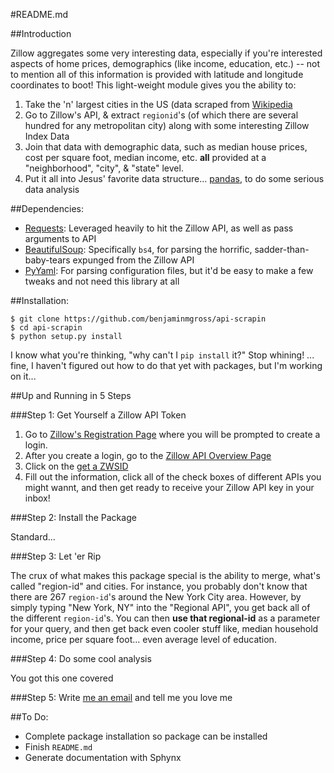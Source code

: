 #README.md

##Introduction

Zillow aggregates some very interesting data, especially if you're interested
aspects of home prices, demographics (like income, education, etc.) -- not to mention all of this information is provided with latitude and longitude coordinates to boot! This light-weight module gives you the ability to:

1. Take the 'n' largest cities in the US (data scraped from [Wikipedia](http://en.wikipedia.org/wiki/List_of_United_States_cities_by_population)
2. Go to Zillow's API, & extract ``regionid``'s (of which there are several hundred for any metropolitan city) along with some interesting Zillow Index Data
3. Join that data with demographic data, such as median house prices, cost per square foot, median income, etc. **all** provided at a "neighborhood", "city", & "state" level.
4. Put it all into Jesus' favorite data structure... [pandas](http://pandas.pydata.org), to do some serious data analysis

##Dependencies:

- [Requests](http://docs.python-requests.org/en/latest/): Leveraged heavily to hit the Zillow API, as well as pass arguments to API
- [BeautifulSoup](http://www.crummy.com/software/BeautifulSoup/): Specifically `bs4`, for parsing the horrific, sadder-than-baby-tears expunged from the Zillow API
- [PyYaml](http://pyyaml.org/): For parsing configuration files, but it'd be easy to make a few tweaks and not need this library at all


##Installation:

    $ git clone https://github.com/benjaminmgross/api-scrapin
	$ cd api-scrapin
	$ python setup.py install

I know what you're thinking, "why can't I `pip install` it?" Stop whining! ... fine, I haven't figured out how to do that yet with packages, but I'm working on it...

##Up and Running in 5 Steps

###Step 1: Get Yourself a Zillow API Token

1. Go to [Zillow's Registration Page](https://www.zillow.com/webservice/Registration.htm) where you will be prompted to create a login.
2. After you create a login, go to the [Zillow API Overview Page](http://www.zillow.com/howto/api/APIOverview.htm)
3. Click on the [get a ZWSID](http://www.zillow.com/webservice/Registration.htm)
4. Fill out the information, click all of the check boxes of different APIs you might wannt, and then get ready to receive your Zillow API key in your inbox! 

###Step 2: Install the Package

Standard...

###Step 3: Let 'er Rip

The crux of what makes this package special is the ability to merge, what's called "region-id" and cities.  For instance, you probably don't know that there are 267 `region-id`'s around the New York City area.  However, by simply typing "New York, NY" into the "Regional API", you get back all of the different `region-id`'s.  You can then **use that regional-id** as a parameter for your query, and then get back even cooler stuff like, median household income, price per square foot... even average level of education. 

###Step 4: Do some cool analysis

You got this one covered

###Step 5: Write [me an email](mailto@benjaminmgross@gmail.com) and tell me you love me

##To Do:

- Complete package installation so package can be installed
- Finish `README.md`
- Generate documentation with Sphynx

